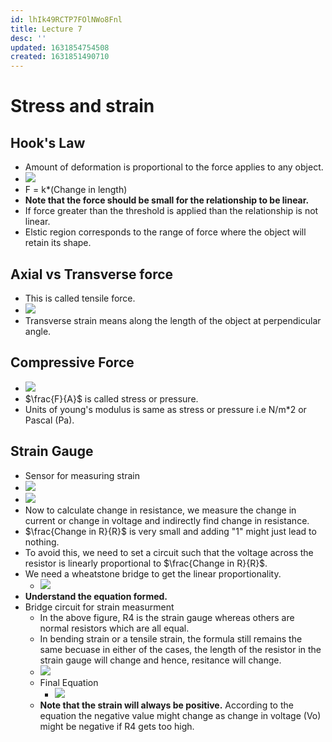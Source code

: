 ```yaml
---
id: lhIk49RCTP7FOlNWo8Fnl
title: Lecture 7
desc: ''
updated: 1631854754508
created: 1631851490710
---
```


# Stress and strain

## Hook's Law
* Amount of deformation is proportional to the force applies to any object.
* ![](/assets/images/2021-09-17-09-41-24.png)
* F = k*(Change in length)
* **Note that the force should be small for the relationship to be linear.**
* If force greater than the threshold is applied than the relationship is not linear.
* Elstic region corresponds to the range of force where the object will retain its shape.

## Axial vs Transverse force
* This is called tensile force.
* ![](/assets/images/2021-09-17-09-45-18.png)
* Transverse strain means along the length of the object at perpendicular angle.

## Compressive Force
* ![](/assets/images/2021-09-17-09-48-42.png)
* $\frac{F}{A}$ is called stress or pressure.
* Units of young's modulus is same as stress or pressure i.e N/m*2 or Pascal (Pa).

## Strain Gauge
* Sensor for measuring strain
* ![](/assets/images/2021-09-17-10-07-40.png)
* ![](/assets/images/2021-09-17-10-10-23.png)
* Now to calculate change in resistance, we measure the change in current or change in voltage and indirectly find change in resistance.
* $\frac{Change in R}{R}$ is very small and adding "1" might just lead to nothing.
* To avoid this, we need to set a circuit such that the voltage across the resistor is linearly proportional to $\frac{Change in R}{R}$.
* We need a wheatstone bridge to get the linear proportionality.
    * ![](/assets/images/2021-09-17-10-16-43.png)
* **Understand the equation formed.**
* Bridge circuit for strain measurment
    * In the above figure, R4 is the strain gauge whereas others are normal resistors which are all equal.
    * In bending strain or a tensile strain, the formula still remains the same becuase in either of the cases, the length of the resistor in the strain gauge will change and hence, resitance will change.
    * ![](/assets/images/2021-09-17-10-22-11.png)
    * Final Equation
        * ![](/assets/images/2021-09-17-10-24-07.png)
    * **Note that the strain will always be positive.** According to the equation the negative value might change as change in voltage (Vo) might be negative if R4 gets too high.
